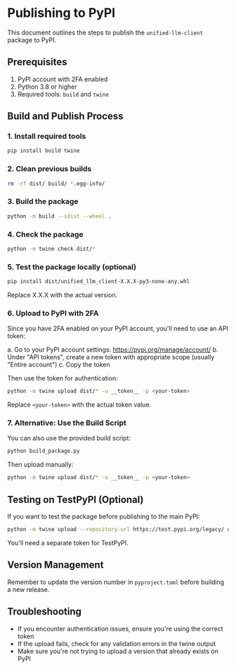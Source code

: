 # Publishing to PyPI

This document outlines the steps to publish the `unified-llm-client` package to PyPI.

## Prerequisites

1. PyPI account with 2FA enabled
2. Python 3.8 or higher
3. Required tools: `build` and `twine`

## Build and Publish Process

### 1. Install required tools

```bash
pip install build twine
```

### 2. Clean previous builds

```bash
rm -rf dist/ build/ *.egg-info/
```

### 3. Build the package

```bash
python -m build --sdist --wheel .
```

### 4. Check the package

```bash
python -m twine check dist/*
```

### 5. Test the package locally (optional)

```bash
pip install dist/unified_llm_client-X.X.X-py3-none-any.whl
```

Replace X.X.X with the actual version.

### 6. Upload to PyPI with 2FA

Since you have 2FA enabled on your PyPI account, you'll need to use an API token:

a. Go to your PyPI account settings: https://pypi.org/manage/account/
b. Under "API tokens", create a new token with appropriate scope (usually "Entire account")
c. Copy the token

Then use the token for authentication:

```bash
python -m twine upload dist/* -u __token__ -p <your-token>
```

Replace `<your-token>` with the actual token value.

### 7. Alternative: Use the Build Script

You can also use the provided build script:

```bash
python build_package.py
```

Then upload manually:

```bash
python -m twine upload dist/* -u __token__ -p <your-token>
```

## Testing on TestPyPI (Optional)

If you want to test the package before publishing to the main PyPI:

```bash
python -m twine upload --repository-url https://test.pypi.org/legacy/ dist/* -u __token__ -p <your-test-token>
```

You'll need a separate token for TestPyPI.

## Version Management

Remember to update the version number in `pyproject.toml` before building a new release.

## Troubleshooting

- If you encounter authentication issues, ensure you're using the correct token
- If the upload fails, check for any validation errors in the twine output
- Make sure you're not trying to upload a version that already exists on PyPI
